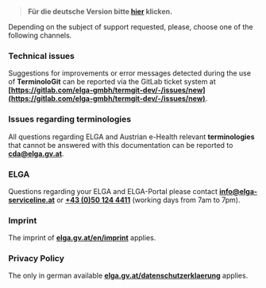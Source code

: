 > **Für die deutsche Version bitte [hier](support_de.html) klicken.**

Depending on the subject of support requested, please, choose one of the following channels.

### Technical issues 
Suggestions for improvements or error messages detected during the use of **TerminoloGit** can be reported via the GitLab ticket system at **[https://gitlab.com/elga-gmbh/termgit-dev/-/issues/new](https://gitlab.com/elga-gmbh/termgit-dev/-/issues/new)**.

### Issues regarding terminologies
All questions regarding ELGA and Austrian e-Health relevant **terminologies** that cannot be answered with this documentation can be reported to **[cda@elga.gv.at](mailto:cda@elga.gv.at)**.

### ELGA
Questions regarding your ELGA and ELGA-Portal please contact **[info@elga-serviceline.at](mailto:info@elga-serviceline.at)** or **[+43 (0)50 124 4411](tel:+43501244411)**
(working days from 7am to 7pm).

### Imprint
The imprint of **[elga.gv.at/en/imprint](https://www.elga.gv.at/en/imprint/)** applies.

### Privacy Policy
The only in german available **[elga.gv.at/datenschutzerklaerung](https://www.elga.gv.at/datenschutzerklaerung/)** applies.
